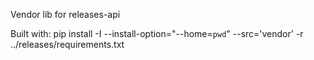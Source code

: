 Vendor lib for releases-api

Built with:
  pip install -I --install-option="--home=`pwd`" --src='vendor' -r ../releases/requirements.txt
